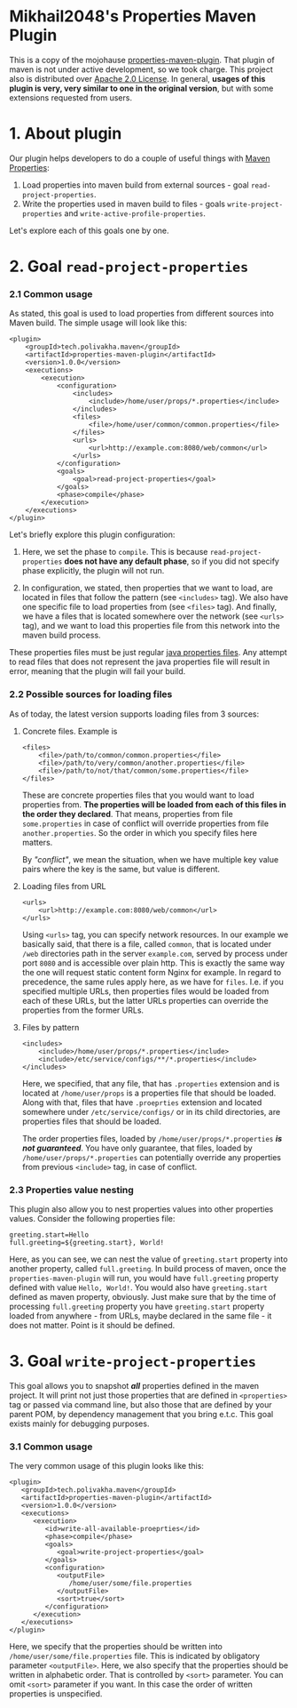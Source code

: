 # Mikhail2048's Properties Maven Plugin

This is a copy of the mojohause [properties-maven-plugin](http://www.mojohaus.org/properties-maven-plugin/).
That plugin of maven is not under active development, so we took charge. This project also is distributed over [Apache 2.0 License](https://www.apache.org/licenses/LICENSE-2.0.txt).
In general, **usages of this plugin is very, very similar to one in the original version**, but with some extensions requested from users.

# 1. About plugin
Our plugin helps developers to do a couple of useful things with <a href="https://maven.apache.org/pom.html#properties">Maven Properties</a>:

1. Load properties into maven build from external sources - goal `read-project-properties`.
2. Write the properties used in maven build to files - goals `write-project-properties` and `write-active-profile-properties`.

Let's explore each of this goals one by one.

# 2. Goal `read-project-properties`

<h3>2.1 Common usage</h3>

As stated, this goal is used to load properties from different sources into Maven build. The simple usage will look like this:

```
<plugin>
    <groupId>tech.polivakha.maven</groupId>
    <artifactId>properties-maven-plugin</artifactId>
    <version>1.0.0</version>
    <executions>
        <execution>
            <configuration>
                <includes>
                    <include>/home/user/props/*.properties</include>
                </includes>
                <files>
                    <file>/home/user/common/common.properties</file>
                </files>
                <urls>
                    <url>http://example.com:8080/web/common</url>
                </urls>
            </configuration>
            <goals>
                <goal>read-project-properties</goal>
            </goals>
            <phase>compile</phase>
        </execution>
    </executions>
</plugin>
```

Let's briefly explore this plugin configuration:

1. Here, we set the phase to `compile`. This is because `read-project-properties` **does not have any default phase**, 
so if you did not specify phase explicitly, the plugin will not run.

2. In configuration, we stated, then properties that we want to load, are located in files that follow the 
pattern (see `<includes>` tag). We also have one specific file to load properties from (see `<files>` tag). And finally,
we have a files that is located somewhere over the network (see `<urls>` tag), and we want to load this properties file
from this network into the maven build process. 

These properties files must be just regular [java properties files](https://docs.oracle.com/cd/E23095_01/Platform.93/ATGProgGuide/html/s0204propertiesfileformat01.html). 
Any attempt to read files that does not represent the java properties file will result in error, meaning that the plugin will fail your build.

<h3>2.2 Possible sources for loading files</h3>

As of today, the latest version supports loading files from 3 sources:

1. Concrete files. Example is
   ```
   <files>
       <file>/path/to/common/common.properties</file>
       <file>/path/to/very/common/another.properties</file>
       <file>/path/to/not/that/common/some.properties</file>
   </files>
   ```
   These are concrete properties files that you would want to load properties from. **The properties will be loaded from each of this files
   in the order they declared**. That means, properties from file `some.properties` in case of conflict will override properties from file
   `another.properties`. So the order in which you specify files here matters. <br/>
   
   By _"conflict"_, we mean the situation, when we have multiple key value pairs where the key is the same, but value is different.<br/>

2. Loading files from URL
   ```
   <urls>
       <url>http://example.com:8080/web/common</url>
   </urls>
   ```
   Using `<urls>` tag, you can specify network resources. In our example we basically said, that there is a file, called `common`, that is
   located under `/web` directories path in the server `example.com`, served by process under port `8080` and is accessible over plain http.
   This is exactly the same way the one will request static content form Nginx for example. In regard to precedence, the same rules apply here,
   as we have for `files`. I.e. if you specified multiple URLs, then properties files would be loaded from each of these URLs, but the latter 
   URLs properties can override the properties from the former URLs.
3. Files by pattern
   ```
   <includes>
       <include>/home/user/props/*.properties</include>
       <include>/etc/service/configs/**/*.properties</include>
   </includes> 
   ```
   Here, we specified, that any file, that has `.properties` extension and is located at `/home/user/props` is a properties file that should be loaded.
   Along with that, files that have `.proeprties` extension and located somewhere under `/etc/service/configs/` or in its child directories, 
   are properties files that should be loaded. 
   
   The order properties files, loaded by `/home/user/props/*.properties` _**is not guaranteed**_. You have only guarantee, that files, loaded
   by `/home/user/props/*.properties` can potentially override any properties from previous `<include>` tag, in case of conflict.

<h3>2.3 Properties value nesting</h3>

This plugin also allow you to nest properties values into other properties values. Consider the following properties file:

   ```
   greeting.start=Hello
   full.greeting=${greeting.start}, World!
   ```

Here, as you can see, we can nest the value of `greeting.start` property into another property, called `full.greeting`. In build
process of maven, once the `properties-maven-plugin` will run, you would have `full.greeting` property defined with value `Hello, World!`.
You would also have `greeting.start` defined as maven property, obviously. Just make sure that by the time of processing `full.greeting` 
property you have `greeting.start` property loaded from anywhere - from URLs, maybe declared in the same file - it does not matter. Point
is it should be defined.

# 3. Goal `write-project-properties`

This goal allows you to snapshot **_all_** properties defined in the maven project. It will print
not just those properties that are defined in `<properties>` tag or passed via command line, but also
those that are defined by your parent POM, by dependency management that you bring e.t.c. This goal
exists mainly for debugging purposes. 

<h3>3.1 Common usage</h3>

The very common usage of this plugin looks like this:

```
<plugin>
   <groupId>tech.polivakha.maven</groupId>
   <artifactId>properties-maven-plugin</artifactId>
   <version>1.0.0</version>
   <executions>
      <execution>
         <id>write-all-available-proeprties</id>
         <phase>compile</phase>
         <goals>
            <goal>write-project-properties</goal>
         </goals>
         <configuration>
            <outputFile>
               /home/user/some/file.properties
            </outputFile>
            <sort>true</sort>
         </configuration>
      </execution>
   </executions>
</plugin>
```

Here, we specify that the properties should be written into `/home/user/some/file.properties` file. This is indicated
by obligatory parameter `<outputFile>`. Here, we also specify that the properties should be written in alphabetic order.
That is controlled by `<sort>` parameter. You can omit `<sort>` parameter if you want. In this case the order of
written properties is unspecified.
